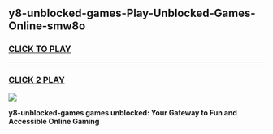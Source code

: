 
## y8-unblocked-games-Play-Unblocked-Games-Online-smw8o
<h3>
<a href="https://premium76.site?title=y8-unblocked-games&ref=25A">CLICK TO PLAY</a></h3>
<hr>

<h3>
<a href="https://premium76.site?title=y8-unblocked-games&ref=25A">CLICK 2 PLAY</a>
  
</h3>

<a href="https://premium76.site?title=y8-unblocked-games&ref=25A"><img src="https://clearcache.store/games.png"></a>


**y8-unblocked-games games unblocked: Your Gateway to Fun and Accessible Online Gaming**

